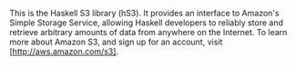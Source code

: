 This is the Haskell S3 library (hS3).  It provides an interface to
Amazon's Simple Storage Service, allowing Haskell developers to
reliably store and retrieve arbitrary amounts of data from anywhere on
the Internet.  To learn more about Amazon S3, and sign up for an
account, visit [http://aws.amazon.com/s3].
